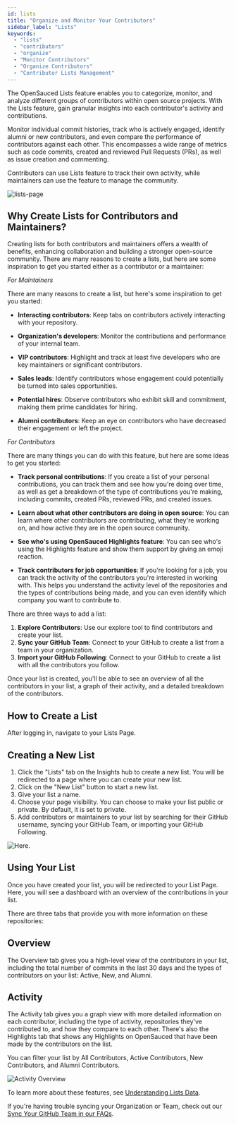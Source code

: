 ```yaml
---
id: lists
title: "Organize and Monitor Your Contributors"
sidebar_label: "Lists"
keywords:
  - "lists"
  - "contributors"
  - "organize"
  - "Monitor Contributors"
  - "Organize Contributors"
  - "Contributor Lists Management"
---
```


The OpenSauced Lists feature enables you to categorize, monitor, and analyze different groups of contributors within open source projects. With the Lists feature, gain granular insights into each contributor's activity and contributions.

Monitor individual commit histories, track who is actively engaged, identify alumni or new contributors, and even compare the performance of contributors against each other. This encompasses a wide range of metrics such as code commits, created and reviewed Pull Requests (PRs), as well as issue creation and commenting.

Contributors can use Lists feature to track their own activity, while maintainers can use the feature to manage the community.

![lists-page](../../static/img/lists-page.svg)

## Why Create Lists for Contributors and Maintainers?

Creating lists for both contributors and maintainers offers a wealth of benefits, enhancing collaboration and building a stronger open-source community. There are many reasons to create a lists, but here are some inspiration to get you started either as a contributor or a maintainer:

_For Maintainers_

There are many reasons to create a list, but here's some inspiration to get you started:

- **Interacting contributors**: Keep tabs on contributors actively interacting with your repository.

- **Organization's developers**: Monitor the contributions and performance of your internal team.

- **VIP contributors**: Highlight and track at least five developers who are key maintainers or significant contributors.

- **Sales leads**: Identify contributors whose engagement could potentially be turned into sales opportunities.

- **Potential hires**: Observe contributors who exhibit skill and commitment, making them prime candidates for hiring.

- **Alumni contributors**: Keep an eye on contributors who have decreased their engagement or left the project.

_For Contributors_

There are many things you can do with this feature, but here are some ideas to get you started:

- **Track personal contributions**: If you create a list of your personal contributions, you can track them and see how you're doing over time, as well as get a breakdown of the type of contributions you're making, including commits, created PRs, reviewed PRs, and created issues.

- **Learn about what other contributors are doing in open source**: You can learn where other contributors are contributing, what they're working on, and how active they are in the open source community.

- **See who's using OpenSauced Highlights feature**: You can see who's using the Highlights feature and show them support by giving an emoji reaction.

- **Track contributors for job opportunities**: If you're looking for a job, you can track the activity of the contributors you're interested in working with. This helps you understand the activity level of the repositories and the types of contributions being made, and you can even identify which company you want to contribute to.

There are three ways to add a list:

1. **Explore Contributors**: Use our explore tool to find contributors and create your list.
2. **Sync your GitHub Team**: Connect to your GitHub to create a list from a team in your organization.
3. **Import your GitHub Following**:
   Connect to your GitHub to create a list with all the contributors you follow.

Once your list is created, you'll be able to see an overview of all the contributors in your list, a graph of their activity, and a detailed breakdown of the contributors.

## How to Create a List

After logging in, navigate to your Lists Page.


## Creating a New List

1. Click the "Lists" tab on the Insights hub to create a new list. You will be redirected to a page where you can create your new list.
2. Click on the "New List" button to start a new list.
3. Give your list a name.
4. Choose your page visibility. You can choose to make your list public or private. By default, it is set to private.
5. Add contributors or maintainers to your list by searching for their GitHub username, syncing your GitHub Team, or importing your GitHub Following.

![Here](https://docs.opensauced.pizza/assets/images/team-sync-09e7e2ab7b54fae335f5b4c40cce94b1.gif).

## Using Your List

Once you have created your list, you will be redirected to your List Page. Here, you will see a dashboard with an overview of the contributions in your list.

There are three tabs that provide you with more information on these repositories:

## Overview

The Overview tab gives you a high-level view of the contributors in your list, including the total number of commits in the last 30 days and the types of contributors on your list: Active, New, and Alumni.

## Activity

The Activity tab gives you a graph view with more detailed information on each contributor, including the type of activity, repositories they've contributed to, and how they compare to each other.
There's also the Highlights tab that shows any Highlights on OpenSauced that have been made by the contributors on the list.

You can filter your list by All Contributors, Active Contributors, New Contributors, and Alumni Contributors.

![Activity Overview](https://docs.opensauced.pizza/assets/images/list-graph-a730e101fea2e18df0d76faed967f4e6.png)

To learn more about these features,  see [Understanding Lists Data](https://docs.opensauced.pizza/maintainers/understanding-lists/).

If you're having trouble syncing your Organization or Team, check out our [Sync Your GitHub Team in our FAQs](../welcome/faqs.md#sync-your-github-team).
